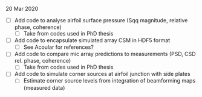 20 Mar 2020

- [ ] Add code to analyse airfoil surface pressure (Sqq magnitude, relative phase, coherence)
  - [ ] Take from codes used in PhD thesis

- [ ] Add code to encapsulate simulated array CSM in HDF5 format
  - [ ] See Acoular for references?

- [ ] Add code to compare mic array predictions to measurements (PSD, CSD rel. phase, coherence)
  - [ ] Take from codes used in PhD thesis
  
- [ ] Add code to simulate corner sources at airfoil junction with side plates
  - [ ] Estimate corner source levels from integration of beamforming maps (measured data)
